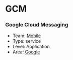 # GCM
### Google Cloud Messaging
* Team: [Mobile](../teams/mobile.md)
* Type: service
* Level: Application
* Area: [Google](areas/3rd-party-google.png)
